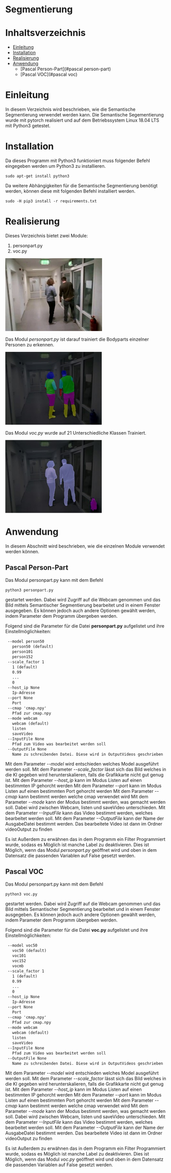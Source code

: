 # Segmentierung

# Inhaltsverzeichnis
<!--ts-->
   * [Einleitung](#einleitung)
   * [Installation](#installation)
   * [Realisierung](#realisierung)
   * [Anwendung](#anwendung)
     * [Pascal Person-Part](#pascal person-part)
     * [Pascal VOC](#pascal voc)
<!--te-->

# Einleitung
In diesem Verzeichnis wird beschrieben, wie die Semantische Segmentierung verwendet werden kann.
Die Semantische Segementierung wurde mit pytorch realisiert und auf dem Betriebssystem Linux 18.04 LTS mit Python3 getestet.

# Installation
Da dieses Programm mit Python3 funktioniert muss folgender Befehl eingegeben werden um Python3 zu installieren.
````
sudo apt-get install python3
````

Da weitere Abhängigkeiten für die Semantische Segmentierung benötigt werden, können diese mit folgenden Befehl installiert werden.
````
sudo -H pip3 install -r requirements.txt
````

# Realisierung

Dieses Verzeichnis bietet zwei Module:
1. personpart.py
2. voc.py

![Foto konnte nicht geladen werden](ReadmeImages/Original.jpg)

Das Modul *personpart.py* ist darauf trainiert die Bodyparts einzelner Personen zu erkennen.

![Foto konnte nicht geladen werden](ReadmeImages/PersonPart.jpg)

Das Modul *voc.py* wurde auf 21 Unterschiedliche Klassen Trainiert.

![Foto konnte nicht geladen werden](ReadmeImages/PascalVoc.jpg)

# Anwendung
In diesem Abschnitt wird beschrieben, wie die einzelnen Module verwendet werden können.

## Pascal Person-Part
Das Modul personpart.py kann mit dem Befehl
````
python3 personpart.py
````
gestartet werden. Dabei wird Zugriff auf die Webcam genommen und das Bild mittels Semantischer Segmentierung bearbeitet und in einem Fenster ausgegeben. Es können jedoch auch andere Optionen gewählt werden, indem Parameter dem Programm übergeben werden.

Folgend sind die Parameter für die Datei **personpart.py** aufgelistet und ihre Einstellmöglichkeiten:
````
 --model person50
   person50 (default)
   person101
   person152
 --scale_factor 1
   1 (default)
   0.99
   ...
   0
 --host_ip None
   Ip-Adresse
 --port None
   Port
 --cmap 'cmap.npy'
   Pfad zur cmap.npy
 --mode webcam
   webcam (default)
   listen
   saveVideo
 --InputFile None
   Pfad zum Video was bearbeitet werden soll
 --OutputFile None
   Name zu schreibenden Datei. Diese wird in OutputVideos geschrieben
````

Mit dem Parameter *--model* wird entschieden welches Model ausgeführt werden soll.
Mit dem Parameter *--scale_factor* lässt sich das Bild welches in die KI gegeben wird herunterskalieren, falls die Grafikkarte nicht gut genug ist.
Mit dem Parameter *--host_ip* kann im Modus Listen auf einen bestimmten IP gehorcht werden
Mit dem Parameter *--port* kann im Modus Listen auf einen bestimmten Port gehorcht werden
Mit dem Parameter *--cmap* kann bestimmt werden welche cmap verwendet wird
Mit dem Parameter *--mode* kann der Modus bestimmt werden, was gemacht werden soll. Dabei wird zwischen Webcam, listen und saveVideo unterschieden.
Mit dem Parameter *--InputFile* kann das Video bestimmt werden, welches bearbeitet werden soll.
Mit dem Parameter *--OutputFile* kann der Name der AusgabeDatei bestimmt werden. Das bearbeitete Video ist dann im Ordner videoOutput zu finden

Es ist Außerdem zu erwähnen das in dem Programm ein Filter Programmiert wurde, sodass es Möglich ist manche Label zu deaktivieren. Dies ist Möglich, wenn das Modul *personpart.py* geöffnet wird und oben in dem Datensatz die passenden Variablen auf False gesetzt werden.

## Pascal VOC
Das Modul personpart.py kann mit dem Befehl
````
python3 voc.py
````
gestartet werden. Dabei wird Zugriff auf die Webcam genommen und das Bild mittels Semantischer Segmentierung bearbeitet und in einem Fenster ausgegeben. Es können jedoch auch andere Optionen gewählt werden, indem Parameter dem Programm übergeben werden.

Folgend sind die Parameter für die Datei **voc.py** aufgelistet und ihre Einstellmöglichkeiten:
````
 --model voc50
   voc50 (default)
   voc101
   voc152
   vocmb
 --scale_factor 1
   1 (default)
   0.99
   ...
   0
 --host_ip None
   Ip-Adresse
 --port None
   Port
 --cmap 'cmap.npy'
   Pfad zur cmap.npy
 --mode webcam
   webcam (default)
   listen
   saveVideo
 --InputFile None
   Pfad zum Video was bearbeitet werden soll
 --OutputFile None
   Name zu schreibenden Datei. Diese wird in OutputVideos geschrieben
````

Mit dem Parameter *--model* wird entschieden welches Model ausgeführt werden soll.
Mit dem Parameter *--scale_factor* lässt sich das Bild welches in die KI gegeben wird herunterskalieren, falls die Grafikkarte nicht gut genug ist.
Mit dem Parameter *--host_ip* kann im Modus Listen auf einen bestimmten IP gehorcht werden
Mit dem Parameter *--port* kann im Modus Listen auf einen bestimmten Port gehorcht werden
Mit dem Parameter *--cmap* kann bestimmt werden welche cmap verwendet wird
Mit dem Parameter *--mode* kann der Modus bestimmt werden, was gemacht werden soll. Dabei wird zwischen Webcam, listen und saveVideo unterschieden.
Mit dem Parameter *--InputFile* kann das Video bestimmt werden, welches bearbeitet werden soll.
Mit dem Parameter *--OutputFile* kann der Name der AusgabeDatei bestimmt werden. Das bearbeitete Video ist dann im Ordner videoOutput zu finden

Es ist Außerdem zu erwähnen das in dem Programm ein Filter Programmiert wurde, sodass es Möglich ist manche Label zu deaktivieren. Dies ist Möglich, wenn das Modul *voc.py* geöffnet wird und oben in dem Datensatz die passenden Variablen auf False gesetzt werden.
